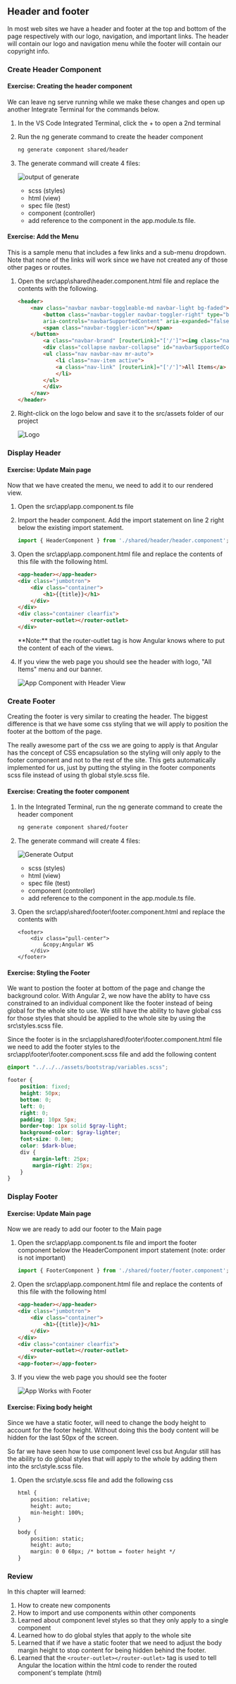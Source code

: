 ## Header and footer

In most web sites we have a header and footer at the top and bottom of the page respectively with our logo, navigation, and important links.  The header will contain our logo and navigation menu while the footer will contain our copyright info. 


### Create Header Component 

<h4 class="exercise-start">
    <b>Exercise</b>: Creating the header component
</h4>

We can leave ng serve running while we make these changes and open up another Integrate Terminal for the commands below.

1. In the VS Code Integrated Terminal, click the + to open a 2nd terminal
1. Run the ng generate command to create the header component

    ```bash
    ng generate component shared/header
    ```

1. The generate command will create 4 files: 

    ![output of generate](images/header-generate.png)

    * scss (styles)
    * html (view)
    * spec file (test)
    * component (controller)
    * add reference to the component in the app.module.ts file.

<div class="exercise-end"></div>

<h4 class="exercise-start">
    <b>Exercise</b>: Add the Menu 
</h4>

<div class="alert alert-warning" role="alert">This is a sample menu that includes a few links and a sub-menu dropdown.  Note that none of the links will work since we have not created any of those other pages or routes.</div>

1. Open the src\app\shared\header.component.html file and replace the contents with the following. 

    ```html
    <header>
        <nav class="navbar navbar-toggleable-md navbar-light bg-faded">
            <button class="navbar-toggler navbar-toggler-right" type="button" data-toggle="collapse" data-target="#navbarSupportedContent"
            aria-controls="navbarSupportedContent" aria-expanded="false" aria-label="Toggle navigation">
            <span class="navbar-toggler-icon"></span>
        </button>
            <a class="navbar-brand" [routerLink]="['/']"><img class="navbar-logo" src="./assets/todo_logo.png" alt="Logo"></a>
            <div class="collapse navbar-collapse" id="navbarSupportedContent">
            <ul class="nav navbar-nav mr-auto">
                <li class="nav-item active">
                <a class="nav-link" [routerLink]="['/']">All Items</a>
                </li>
            </ul>
            </div>
        </nav>
    </header>
    ```

1. Right-click on the logo below and save it to the src/assets folder of our project

    ![Logo](images/todo_logo.png)

<div class="exercise-end"></div>

### Display Header 

<h4 class="exercise-start">
    <b>Exercise</b>: Update Main page
</h4>

Now that we have created the menu, we need to add it to our rendered view.  

1.  Open the src\app\app.component.ts file 
1. Import the header component.  Add the import statement on line 2 right below the existing import statement.

    ```TypeScript
    import { HeaderComponent } from './shared/header/header.component';
    ```    

1. Open the src\app\app.component.html file and replace the contents of this file with the following html.  

    ```html
    <app-header></app-header>
    <div class="jumbotron">
        <div class="container">
            <h1>{{title}}</h1>
        </div>
    </div>
    <div class="container clearfix">
        <router-outlet></router-outlet>
    </div>
    ```

    <div class="alert alert-info" role="alert">**Note:** that the router-outlet tag is how Angular knows where to put the content of each of the views.</div>

1.  If you view the web page you should see the header with logo, "All Items" menu and our banner.

    ![App Component with Header View](images/header-view.png)


<div class="exercise-end"></div>

### Create Footer

Creating the footer is very similar to creating the header.  The biggest difference is that we have some css styling that we will apply to position the footer at the bottom of the page.  

The really awesome part of the css we are going to apply is that Angular has the concept of CSS encapsulation so the styling will only apply to the footer component and not to the rest of the site.  This gets automatically implemented for us, just by putting the styling in the footer components scss file instead of using th global style.scss file.


<h4 class="exercise-start">
    <b>Exercise</b>: Creating the footer component
</h4>


1. In the Integrated Terminal, run the ng generate command to create the header component

    ```bash
    ng generate component shared/footer
    ```

1. The generate command will create 4 files: 

    ![Generate Output](images/footer-generate.png)

    * scss (styles)
    * html (view)
    * spec file (test)
    * component (controller)
    * add reference to the component in the app.module.ts file.

1. Open the src\app\shared\footer\footer.component.html and replace the contents with

    ```
    <footer>
        <div class="pull-center">
            &copy;Angular WS
        </div>
    </footer>
    ```

<div class="exercise-end"></div>    

<h4 class="exercise-start">
    <b>Exercise</b>: Styling the Footer
</h4>

We want to postion the footer at bottom of the page and change the background color.  With Angular 2, we now have the ablity to have css constrained to an individual component like the footer instead of being global for the whole site to use.  We still have the ability to have global css for those styles that should be applied to the whole site by using the src\styles.scss file.  


Since the footer is in the src\app\shared\footer\footer.component.html file we need to add the footer styles to the src\app\footer\footer.component.scss file and add the following content

```scss
@import "../../../assets/bootstrap/variables.scss";

footer {
    position: fixed;
    height: 50px;
    bottom: 0;
    left: 0;
    right: 0;
    padding: 10px 5px;
    border-top: 1px solid $gray-light;
    background-color: $gray-lighter;
    font-size: 0.8em;
    color: $dark-blue;
    div {
        margin-left: 25px;
        margin-right: 25px;
    }
}
```

<div class="exercise-end"></div>

### Display Footer

<h4 class="exercise-start">
    <b>Exercise</b>: Update Main page
</h4>

Now we are ready to add our footer to the Main page


1.  Open the src\app\app.component.ts file and import the footer component below the HeaderComponent import statement (note: order is not important)

    ```TypeScript
    import { FooterComponent } from './shared/footer/footer.component';
    ```    

1. Open the src\app\app.component.html file and replace the contents of this file with the following html

    ```html
    <app-header></app-header>
    <div class="jumbotron">
        <div class="container">
            <h1>{{title}}</h1>
        </div>
    </div>
    <div class="container clearfix">
        <router-outlet></router-outlet>
    </div>
    <app-footer></app-footer>

    ```

1.  If you view the web page you should see the footer 

    ![App Works with Footer](images/footer-view.png)

<div class="exercise-end"></div>


<h4 class="exercise-start">
    <b>Exercise</b>: Fixing body height
</h4>

Since we have a static footer, will need to change the body height to account for the footer height.  Without doing this the body content will be hidden for the last 50px of the screen.

So far we have seen how to use component level css but Angular still has the ability to do global styles that will apply to the whole by adding them into the src\style.scss file.

1. Open the src\style.scss file and add the following css 

    ```html
    html {
        position: relative;
        height: auto;
        min-height: 100%;
    }

    body {
        position: static;
        height: auto;
        margin: 0 0 60px; /* bottom = footer height */
    }
    ```

<div class="exercise-end"></div>

### Review

In this chapter will learned:

1. How to create new components
1. How to import and use components within other components
1. Learned about component level styles so that they only apply to a single component
1. Learned how to do global styles that apply to the whole site
1. Learned that if we have a static footer that we need to adjust the body margin height to stop content for being hidden behind the footer.
1. Learned that the `<router-outlet></router-outlet>` tag is used to tell Angular the location within the html code to render the routed component's template (html)
